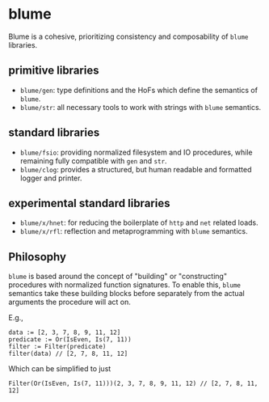 # blume
Blume is a cohesive, prioritizing consistency and composability of `blume` libraries.

## primitive libraries
- `blume/gen`: type definitions and the HoFs which define the semantics of `blume`.
- `blume/str`: all necessary tools to work with strings with `blume` semantics.

## standard libraries
- `blume/fsio`: providing normalized filesystem and IO procedures, while remaining fully compatible with `gen` and `str`.
- `blume/clog`: provides a structured, but human readable and formatted logger and printer.

## experimental standard libraries
- `blume/x/hnet`: for reducing the boilerplate of `http` and `net` related loads.
- `blume/x/rfl`: reflection and metaprogramming with `blume` semantics.

## Philosophy
`blume` is based around the concept of "building" or "constructing" procedures with normalized function signatures. To enable this, `blume` semantics take these building blocks before separately from the actual arguments the procedure will act on.

E.g.,
```
data := [2, 3, 7, 8, 9, 11, 12]
predicate := Or(IsEven, Is(7, 11))
filter := Filter(predicate)
filter(data) // [2, 7, 8, 11, 12]
```
Which can be simplified to just
```
Filter(Or(IsEven, Is(7, 11)))(2, 3, 7, 8, 9, 11, 12) // [2, 7, 8, 11, 12]
```
